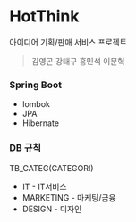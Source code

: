 HotThink
==========
아이디어 기획/판매 서비스 프로젝트
>김영곤
강태구
홍민석
이문혁

### Spring Boot
- lombok
- JPA
- Hibernate

### DB 규칙
TB_CATEG(CATEGORI)
- IT - IT서비스
- MARKETING - 마케팅/금융
- DESIGN - 디자인